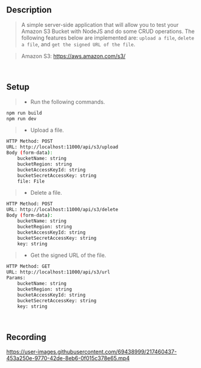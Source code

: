 ## Description

> A simple server-side application that will allow you to test your Amazon S3 Bucket with NodeJS and do some CRUD operations. The following features below are implemented are: `upload a file`, `delete a file`, and `get the signed URL of the file`.

> Amazon S3: https://aws.amazon.com/s3/

<br />

## Setup

> - Run the following commands.

```bash
npm run build
npm run dev
```

> - Upload a file.

```bash
HTTP Method: POST
URL: http://localhost:11000/api/s3/upload
Body (form-data):
    bucketName: string
    bucketRegion: string
    bucketAccessKeyId: string
    bucketSecretAccessKey: string
    file: File
```

> - Delete a file.

```bash
HTTP Method: POST
URL: http://localhost:11000/api/s3/delete
Body (form-data):
    bucketName: string
    bucketRegion: string
    bucketAccessKeyId: string
    bucketSecretAccessKey: string
    key: string
```

> - Get the signed URL of the file.

```bash
HTTP Method: GET
URL: http://localhost:11000/api/s3/url
Params:
    bucketName: string
    bucketRegion: string
    bucketAccessKeyId: string
    bucketSecretAccessKey: string
    key: string
```

<br />

## Recording


https://user-images.githubusercontent.com/69438999/217460437-453a250e-9770-42de-8eb6-0f015c378e65.mp4


